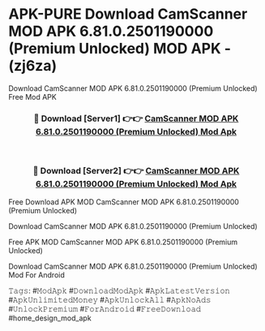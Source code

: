 # APK-PURE Download CamScanner MOD APK 6.81.0.2501190000 (Premium Unlocked) MOD APK - (zj6za)
Download CamScanner MOD APK 6.81.0.2501190000 (Premium Unlocked) Free Mod APK

<div align="center">
<h3>🔴 Download [Server1] 👉👉 <a href="https://apk-comot.site?title=CamScanner_MOD_APK_6.81.0.2501190000_(Premium_Unlocked)">CamScanner MOD APK 6.81.0.2501190000 (Premium Unlocked) Mod Apk</a></h3><br>

<h3>🔴 Download [Server2] 👉👉 <a href="https://apk-comot.site?title=CamScanner_MOD_APK_6.81.0.2501190000_(Premium_Unlocked)">CamScanner MOD APK 6.81.0.2501190000 (Premium Unlocked) Mod Apk</a></h3>
</div>


Free Download APK MOD CamScanner MOD APK 6.81.0.2501190000 (Premium Unlocked)

Download CamScanner MOD APK 6.81.0.2501190000 (Premium Unlocked) 

Free APK MOD CamScanner MOD APK 6.81.0.2501190000 (Premium Unlocked) 

Download CamScanner MOD APK 6.81.0.2501190000 (Premium Unlocked) Mod For Android

𝚃𝚊𝚐𝚜: #𝙼𝚘𝚍𝙰𝚙𝚔 #𝙳𝚘𝚠𝚗𝚕𝚘𝚊𝚍𝙼𝚘𝚍𝙰𝚙𝚔 #𝙰𝚙𝚔𝙻𝚊𝚝𝚎𝚜𝚝𝚅𝚎𝚛𝚜𝚒𝚘𝚗 #𝙰𝚙𝚔𝚄𝚗𝚕𝚒𝚖𝚒𝚝𝚎𝚍𝙼𝚘𝚗𝚎𝚢 #𝙰𝚙𝚔𝚄𝚗𝚕𝚘𝚌𝚔𝙰𝚕𝚕 #𝙰𝚙𝚔𝙽𝚘𝙰𝚍𝚜 #𝚄𝚗𝚕𝚘𝚌𝚔𝙿𝚛𝚎𝚖𝚒𝚞𝚖 #𝙵𝚘𝚛𝙰𝚗𝚍𝚛𝚘𝚒𝚍 #𝙵𝚛𝚎𝚎𝙳𝚘𝚠𝚗𝚕𝚘𝚊𝚍 #home_design_mod_apk